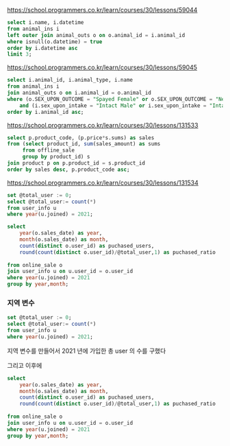 
https://school.programmers.co.kr/learn/courses/30/lessons/59044

```sql
select i.name, i.datetime
from animal_ins i
left outer join animal_outs o on o.animal_id = i.animal_id
where isnull(o.datetime) = true 
order by i.datetime asc
limit 3;
```



https://school.programmers.co.kr/learn/courses/30/lessons/59045

```sql
select i.animal_id, i.animal_type, i.name
from animal_ins i
join animal_outs o on i.animal_id = o.animal_id
where (o.SEX_UPON_OUTCOME = "Spayed Female" or o.SEX_UPON_OUTCOME = "Neutered Male") 
    and (i.sex_upon_intake = "Intact Male" or i.sex_upon_intake = "Intact Female") 
order by i.animal_id asc;
```

https://school.programmers.co.kr/learn/courses/30/lessons/131533

```sql
select p.product_code, (p.price*s.sums) as sales
from (select product_id, sum(sales_amount) as sums
     from offline_sale
     group by product_id) s
join product p on p.product_id = s.product_id
order by sales desc, p.product_code asc;
```


https://school.programmers.co.kr/learn/courses/30/lessons/131534

```sql
set @total_user := 0;
select @total_user:= count(*)
from user_info u
where year(u.joined) = 2021;

select 
    year(o.sales_date) as year, 
    month(o.sales_date) as month, 
    count(distinct o.user_id) as puchased_users, 
    round(count(distinct o.user_id)/@total_user,1) as puchased_ratio
    
from online_sale o
join user_info u on u.user_id = o.user_id
where year(u.joined) = 2021
group by year,month;
```


### 지역 변수 
~~~sql
set @total_user := 0;
select @total_user:= count(*)
from user_info u
where year(u.joined) = 2021;
~~~

지역 변수를 만들어서 2021 년에 가입한 총 user 의 수를 구했다

그리고 이후에 

```sql
select 
    year(o.sales_date) as year, 
    month(o.sales_date) as month, 
    count(distinct o.user_id) as puchased_users, 
    round(count(distinct o.user_id)/@total_user,1) as puchased_ratio
    
from online_sale o
join user_info u on u.user_id = o.user_id
where year(u.joined) = 2021
group by year,month;
```
